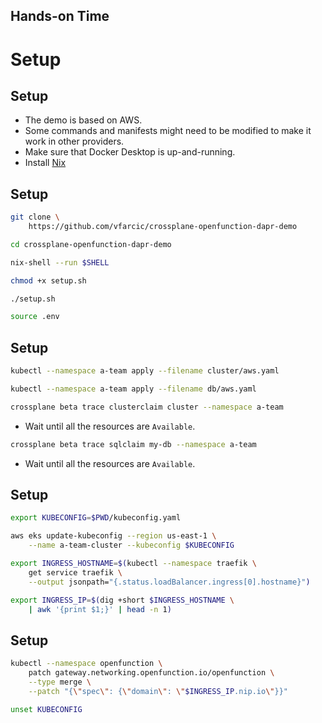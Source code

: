 <!-- .slide: data-background="../img/background/hands-on.jpg" -->
## Hands-on Time

# Setup


## Setup

* The demo is based on AWS.
* Some commands and manifests might need to be modified to make it work in other providers.
* Make sure that Docker Desktop is up-and-running.
* Install [Nix](https://nix.dev/install-nix)


## Setup

```sh
git clone \
    https://github.com/vfarcic/crossplane-openfunction-dapr-demo

cd crossplane-openfunction-dapr-demo

nix-shell --run $SHELL

chmod +x setup.sh

./setup.sh

source .env
```


## Setup

```sh
kubectl --namespace a-team apply --filename cluster/aws.yaml

kubectl --namespace a-team apply --filename db/aws.yaml

crossplane beta trace clusterclaim cluster --namespace a-team
```

* Wait until all the resources are `Available`.

```sh
crossplane beta trace sqlclaim my-db --namespace a-team
```

* Wait until all the resources are `Available`.


## Setup

```sh
export KUBECONFIG=$PWD/kubeconfig.yaml

aws eks update-kubeconfig --region us-east-1 \
    --name a-team-cluster --kubeconfig $KUBECONFIG

export INGRESS_HOSTNAME=$(kubectl --namespace traefik \
    get service traefik \
    --output jsonpath="{.status.loadBalancer.ingress[0].hostname}")

export INGRESS_IP=$(dig +short $INGRESS_HOSTNAME \
    | awk '{print $1;}' | head -n 1)
```


## Setup

```sh
kubectl --namespace openfunction \
    patch gateway.networking.openfunction.io/openfunction \
    --type merge \
    --patch "{\"spec\": {\"domain\": \"$INGRESS_IP.nip.io\"}}"

unset KUBECONFIG
```